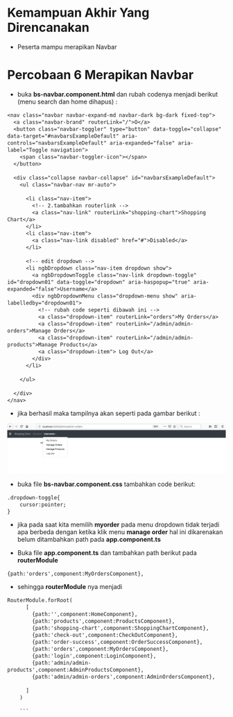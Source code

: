 # Kemampuan Akhir Yang Direncanakan

- Peserta mampu merapikan Navbar

# Percobaan 6 Merapikan Navbar
- buka **bs-navbar.component.html** dan rubah codenya menjadi berikut (menu search dan home dihapus) :

```
<nav class="navbar navbar-expand-md navbar-dark bg-dark fixed-top">
  <a class="navbar-brand" routerLink="/">O</a>
  <button class="navbar-toggler" type="button" data-toggle="collapse" data-target="#navbarsExampleDefault" aria-controls="navbarsExampleDefault" aria-expanded="false" aria-label="Toggle navigation">
    <span class="navbar-toggler-icon"></span>
  </button>

  <div class="collapse navbar-collapse" id="navbarsExampleDefault">
    <ul class="navbar-nav mr-auto">
     
      <li class="nav-item">
        <!-- 2.tambahkan routerlink -->
        <a class="nav-link" routerLink="shopping-chart">Shopping Chart</a>
      </li>
      <li class="nav-item">
        <a class="nav-link disabled" href="#">Disabled</a>
      </li>

      <!-- edit dropdown -->
      <li ngbDropdown class="nav-item dropdown show">
        <a ngbDropdownToggle class="nav-link dropdown-toggle" id="dropdown01" data-toggle="dropdown" aria-haspopup="true" aria-expanded="false">Username</a>
        <div ngbDropdownMenu class="dropdown-menu show" aria-labelledby="dropdown01">
          <!-- rubah code seperti dibawah ini -->
          <a class="dropdown-item" routerLink="orders">My Orders</a>
          <a class="dropdown-item" routerLink="/admin/admin-orders">Manage Orders</a>
          <a class="dropdown-item" routerLink="/admin/admin-products">Manage Products</a>
          <a class="dropdown-item"> Log Out</a>
        </div>
      </li>
      
    </ul>
  
  </div>
</nav>

```
- jika berhasil maka tampilnya akan seperti pada gambar berikut :

![](image/chapter1/img9.png)

- buka file **bs-navbar.component.css** tambahkan code berikut:

```
.dropdown-toggle{
    cursor:pointer;
}

```
- jika pada saat kita memilih **myorder** pada menu dropdown tidak terjadi apa berbeda dengan ketika klik menu **manage order** hal ini dikarenakan belum ditambahkan path pada **app.component.ts**

- Buka file **app.component.ts** dan tambahkan path berikut pada **routerModule**

```
{path:'orders',component:MyOrdersComponent},
```
- sehingga **routerModule** nya menjadi 

```
RouterModule.forRoot(
      [
        {path:'',component:HomeComponent},
        {path:'products',component:ProductsComponent},
        {path:'shopping-chart',component:ShoppingChartComponent},
        {path:'check-out',component:CheckOutComponent},
        {path:'order-success',component:OrderSuccessComponent},
        {path:'orders',component:MyOrdersComponent},
        {path:'login',component:LoginComponent},
        {path:'admin/admin-products',component:AdminProductsComponent},
        {path:'admin/admin-orders',component:AdminOrdersComponent},
        
      ]
    )

    ```
